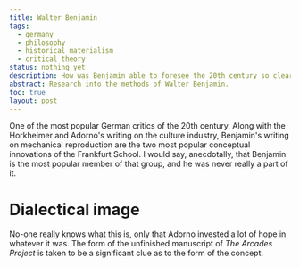 ```yaml
---
title: Walter Benjamin
tags:
  - germany
  - philosophy
  - historical materialism
  - critical theory
status: nothing yet
description: How was Benjamin able to foresee the 20th century so clearly?
abstract: Research into the methods of Walter Benjamin.
toc: true
layout: post
---
```


One of the most popular German critics of the 20th century. Along with the Horkheimer and Adorno's writing on the culture industry, Benjamin's writing on mechanical reproduction are the two most popular conceptual innovations of the Frankfurt School. I would say, anecdotally, that Benjamin is the most popular member of that group, and he was never really a part of it.

# Dialectical image

No-one really knows what this is, only that Adorno invested a lot of hope in whatever it was. The form of the unfinished manuscript of *The Arcades Project* is taken to be a significant clue as to the form of the concept.
